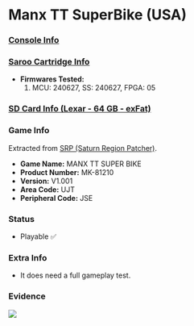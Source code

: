 # Manx TT SuperBike (USA)

### [Console Info](../../../../Info/Consoles/VA13/README.md)

### [Saroo Cartridge Info](../../../../Info/Cartridges/RetroGameParadiseStore/1.32F/README.md)

- <b>Firmwares Tested:</b>
  1. MCU: 240627, SS: 240627, FPGA: 05

### [SD Card Info (Lexar - 64 GB - exFat)](../../../../Info/SdCards/Lexar/64GB/exfat/README.md)

### Game Info

Extracted from [SRP (Saturn Region Patcher)](https://segaxtreme.net/resources/saturn-region-patcher.81/download).

- <b>Game Name:</b> MANX TT SUPER BIKE
- <b>Product Number:</b> MK-81210
- <b>Version:</b> V1.001
- <b>Area Code:</b> UJT
- <b>Peripheral Code:</b> JSE

### Status

- Playable :white_check_mark:

### Extra Info

- It does need a full gameplay test.

### Evidence

[![](https://img.youtube.com/vi/im3iGjYBETM/0.jpg)](https://www.youtube.com/watch?v=im3iGjYBETM)
